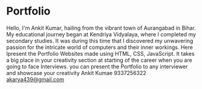 # Portfolio
Hello, I'm Ankit Kumar, hailing from the vibrant town of Aurangabad in Bihar. My educational journey began at Kendriya Vidyalaya, where I completed my secondary studies. It was during this time that I discovered my unwavering passion for the intricate world of computers and their inner workings.
Here Ipresent the Portfolio Websites made using HTML, CSS, JavaScript.
It takes a big place in your creativity section at starting of the career when you are going to face Interviews.
you can present the Portfolio to any interviewer and showcase your creativity
Ankit Kumae
9337256322
akarya439@gmail.com
